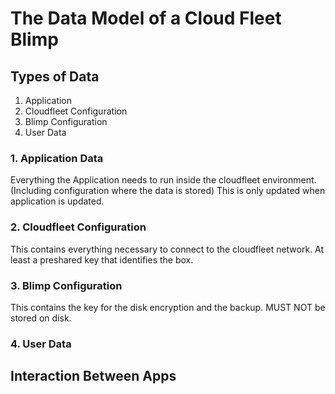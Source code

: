 The Data Model of a Cloud Fleet Blimp
====================================

## Types of Data

1. Application
2. Cloudfleet Configuration
3. Blimp Configuration
4. User Data

### 1. Application Data

Everything the Application needs to run inside the cloudfleet environment.
(Including configuration where the data is stored)
This is only updated when application is updated.

### 2. Cloudfleet Configuration

This contains everything necessary to connect to the cloudfleet network. At least a preshared key that identifies the box.

### 3. Blimp Configuration

This contains the key for the disk encryption and the backup. MUST NOT be stored on disk.

### 4. User Data 


## Interaction Between Apps
